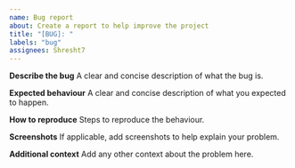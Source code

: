 ```yaml
---
name: Bug report
about: Create a report to help improve the project
title: "[BUG]: "
labels: "bug"
assignees: Shresht7
---
```


**Describe the bug**
A clear and concise description of what the bug is.

**Expected behaviour**
A clear and concise description of what you expected to happen.

**How to reproduce**
Steps to reproduce the behaviour.

**Screenshots**
If applicable, add screenshots to help explain your problem.

**Additional context**
Add any other context about the problem here.
